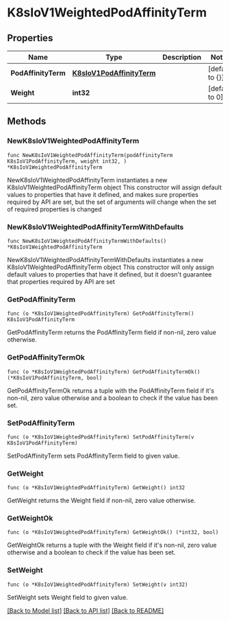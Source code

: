 # K8sIoV1WeightedPodAffinityTerm

## Properties

Name | Type | Description | Notes
------------ | ------------- | ------------- | -------------
**PodAffinityTerm** | [**K8sIoV1PodAffinityTerm**](K8sIoV1PodAffinityTerm.md) |  | [default to {}]
**Weight** | **int32** |  | [default to 0]

## Methods

### NewK8sIoV1WeightedPodAffinityTerm

`func NewK8sIoV1WeightedPodAffinityTerm(podAffinityTerm K8sIoV1PodAffinityTerm, weight int32, ) *K8sIoV1WeightedPodAffinityTerm`

NewK8sIoV1WeightedPodAffinityTerm instantiates a new K8sIoV1WeightedPodAffinityTerm object
This constructor will assign default values to properties that have it defined,
and makes sure properties required by API are set, but the set of arguments
will change when the set of required properties is changed

### NewK8sIoV1WeightedPodAffinityTermWithDefaults

`func NewK8sIoV1WeightedPodAffinityTermWithDefaults() *K8sIoV1WeightedPodAffinityTerm`

NewK8sIoV1WeightedPodAffinityTermWithDefaults instantiates a new K8sIoV1WeightedPodAffinityTerm object
This constructor will only assign default values to properties that have it defined,
but it doesn't guarantee that properties required by API are set

### GetPodAffinityTerm

`func (o *K8sIoV1WeightedPodAffinityTerm) GetPodAffinityTerm() K8sIoV1PodAffinityTerm`

GetPodAffinityTerm returns the PodAffinityTerm field if non-nil, zero value otherwise.

### GetPodAffinityTermOk

`func (o *K8sIoV1WeightedPodAffinityTerm) GetPodAffinityTermOk() (*K8sIoV1PodAffinityTerm, bool)`

GetPodAffinityTermOk returns a tuple with the PodAffinityTerm field if it's non-nil, zero value otherwise
and a boolean to check if the value has been set.

### SetPodAffinityTerm

`func (o *K8sIoV1WeightedPodAffinityTerm) SetPodAffinityTerm(v K8sIoV1PodAffinityTerm)`

SetPodAffinityTerm sets PodAffinityTerm field to given value.


### GetWeight

`func (o *K8sIoV1WeightedPodAffinityTerm) GetWeight() int32`

GetWeight returns the Weight field if non-nil, zero value otherwise.

### GetWeightOk

`func (o *K8sIoV1WeightedPodAffinityTerm) GetWeightOk() (*int32, bool)`

GetWeightOk returns a tuple with the Weight field if it's non-nil, zero value otherwise
and a boolean to check if the value has been set.

### SetWeight

`func (o *K8sIoV1WeightedPodAffinityTerm) SetWeight(v int32)`

SetWeight sets Weight field to given value.



[[Back to Model list]](../README.md#documentation-for-models) [[Back to API list]](../README.md#documentation-for-api-endpoints) [[Back to README]](../README.md)


